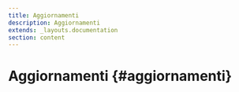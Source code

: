 ```yaml
---
title: Aggiornamenti
description: Aggiornamenti
extends: _layouts.documentation
section: content
---
```


# Aggiornamenti {#aggiornamenti}
